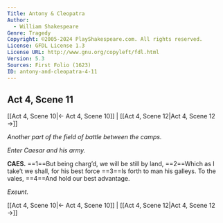 ```yaml
---
Title: Antony & Cleopatra
Author: 
  - William Shakespeare
Genre: Tragedy
Copyright: ©2005-2024 PlayShakespeare.com. All rights reserved.
License: GFDL License 1.3
License URL: http://www.gnu.org/copyleft/fdl.html
Version: 5.3
Sources: First Folio (1623)
ID: antony-and-cleopatra-4-11
---
```


## Act 4, Scene 11
[[Act 4, Scene 10|← Act 4, Scene 10]] | [[Act 4, Scene 12|Act 4, Scene 12 →]]

*Another part of the field of battle between the camps.*

*Enter Caesar and his army.*

**CAES.**
==1==But being charg’d, we will be still by land,
==2==Which as I take’t we shall, for his best force
==3==Is forth to man his galleys. To the vales,
==4==And hold our best advantage.

*Exeunt.*

[[Act 4, Scene 10|← Act 4, Scene 10]] | [[Act 4, Scene 12|Act 4, Scene 12 →]]